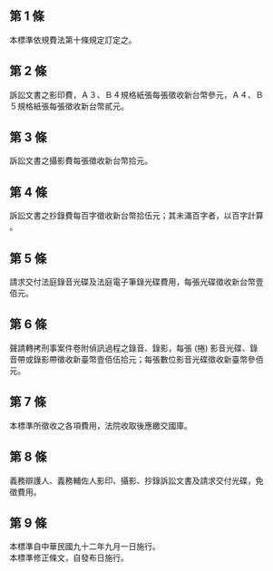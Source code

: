 第 1 條
-------
本標準依規費法第十條規定訂定之。

第 2 條
-------
訴訟文書之影印費，Ａ３、Ｂ４規格紙張每張徵收新台幣參元，Ａ４、Ｂ  
５規格紙張每張徵收新台幣貳元。

第 3 條
-------
訴訟文書之攝影費每張徵收新台幣拾元。

第 4 條
-------
訴訟文書之抄錄費每百字徵收新台幣拾伍元；其未滿百字者，以百字計算  
。

第 5 條
-------
請求交付法庭錄音光碟及法庭電子筆錄光碟費用，每張光碟徵收新台幣壹  
佰元。

第 6 條
-------
聲請轉拷刑事案件卷附偵訊過程之錄音、錄影，每張 (捲) 影音光碟、錄  
音帶或錄影帶徵收新臺幣壹佰伍拾元；每張數位影音光碟徵收新臺幣參佰  
元。

第 7 條
-------
本標準所徵收之各項費用，法院收取後應繳交國庫。

第 8 條
-------
義務辯護人、義務輔佐人影印、攝影、抄錄訴訟文書及請求交付光碟，免  
徵費用。

第 9 條
-------
本標準自中華民國九十二年九月一日施行。  
本標準修正條文，自發布日施行。

